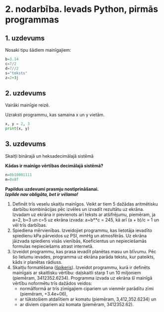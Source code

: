 # 2. nodarbība. Ievads Python, pirmās programmas

## 1. uzdevums

Nosaki tipu šādiem mainīgajiem:

```python
b=3.14
c=7/2
d=7//2
s="teksts"
z=2+3j
```

## 2. uzdevums

Vairāki mainīgie reizē.

Uzraksti programmu, kas samaina x un y vietām.

```python
x, y = 2, 3
print(x, y)
```

## 3. uzdevums

Skaitļi binārajā un heksadecimālajā sistēmā

**Kādas ir mainīgo vērtības decimālajā sistēmā?**

```python
n=0b10001111
m=0x8f
```

**Papildus uzdevumi prasmju nostiprināšanai.  
_Izpilde nav obligāta, bet ir vēlama!_**

1. Definēt trīs veselu skaitļu mainīgos. Veikt ar tiem 5 dažādas aritmētisku darbību kombinācijas pēc izvēles un izvadīt rezultātu uz ekrāna. Izvadam uz ekrāna ir pievienots arī teksts ar atšifrējumu, piemēram, ja a=2, b=3 un c=5 uz ekrāna izvada: a+b\*\*c = 245, kā arī (a + b)/c = 1 un vēl trīs darbības.
2. Spiediena mērvienības. Izveidojiet programmu, kas lietotāja ievadīto spiedienu kPa pārveidos uz PSI, mmHg un atmosfērās. Uz ekrāna jāizvada spiediens visās vienībās, Koeficientus un nepieciešamās formulas nepieciešams atrast internetā.
3. Izveidot programmu, kas prasa ievadīt planētas masu un blīvumu. Pēc šo lielumu ievades, programma uz ekrāna parāda tekstu, kur pateikts, kāds ir planētas rādiuss.
4. Skaitļu formatēšana ([špikeris](https://mkaz.blog/working-with-python/string-formatting)). Izveidot programmu, kurā ir definēts mainīgais ar skaitlisku vērtību: daļskaitli starp 1 un 10 miljoniem (piemēram, 3412352.6234). Programma izvada uz ekrāna šī mainīgā vērtību noformētu trīs dažādos veidos:
    * normālformā ar trīs zīmīgajiem cipariem un vienmēr parādītu zīmi (piemēram, +3.4e+06),
    * ar tūkstošiem atdalītiem ar komatu (piemēram, 3,412,352.6234) un
    * ar diviem cipariem aiz komata (piemēram, 3412352.62).
